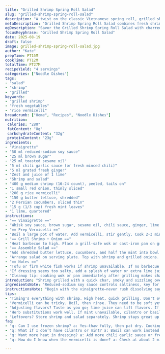 ```yaml
---
title: "Grilled Shrimp Spring Roll Salad"
slug: "grilled-shrimp-spring-roll-salad"
description: "A twist on the classic Vietnamese spring roll, grilled shrimp tossed with crisp vegetables, vermicelli, and a bold sesame-soy dressing. Balanced with fresh mint and subtle heat from chili paste. No dairy, nuts, or eggs. Quick vermicelli soak, shrimp charred in a hot wok gives smoky aroma. Textures pop from crunchy cucumbers and soft noodles. Lime wedges for an acidic punch. Efficient, simple, with easy swaps and timing tips."
metaDescription: "Grilled Shrimp Spring Roll Salad combines fresh shrimp, crisp veggies, and a tangy sesame soy dressing for a vibrant twist on Vietnamese flavors."
ogDescription: "Savor the Grilled Shrimp Spring Roll Salad with charred shrimp, crunchy veggies, and zesty lime. A vibrant, healthy dish perfect for any meal."
focusKeyphrase: "Grilled Shrimp Spring Roll Salad"
date: 2025-08-19
draft: false
image: grilled-shrimp-spring-roll-salad.jpg
author: "Kate"
prepTime: PT15M
cookTime: PT12M
totalTime: PT27M
recipeYield: "4 servings"
categories: ["Noodle Dishes"]
tags:
- "salad"
- "shrimp"
- "grilled"
keywords:
- "grilled shrimp"
- "fresh vegetables"
- "rice vermicelli"
breadcrumb: ["Home", "Recipes", "Noodle Dishes"]
nutrition: 
 calories: "280"
 fatContent: "8g"
 carbohydrateContent: "32g"
 proteinContent: "23g"
ingredients:
- "Vinaigrette"
- "50 ml reduced-sodium soy sauce"
- "25 ml brown sugar"
- "25 ml toasted sesame oil"
- "5 ml chili garlic sauce (or fresh minced chili)"
- "5 ml grated fresh ginger"
- "Zest and juice of 1 lime"
- "Shrimp and salad"
- "400 g medium shrimp (16-24 count), peeled, tails on"
- "1 small red onion, thinly sliced"
- "200 g rice vermicelli"
- "150 g butter lettuce, shredded"
- "2 Persian cucumbers, sliced thin"
- "15 g (1/3 cup) fresh mint leaves"
- "1 lime, quartered"
instructions:
- "== Vinaigrette =="
- "Whisk soy sauce, brown sugar, sesame oil, chili sauce, ginger, lime zest, and juice in a large bowl. Sugar should dissolve fully. Set aside."
- "== Prep Vermicelli =="
- "Boil a large pot of water. Add vermicelli, stir gently. Cook 2-3 minutes until soft but still slightly chewy. Drain. Rinse under cold water to stop cooking; drain well. Toss immediately in half the vinaigrette to prevent sticking."
- "== Grill Shrimp + Onion =="
- "Heat barbecue to high. Place a grill-safe wok or cast-iron pan on grill. When smoky hot, toss shrimp and onion with 3 tbsp vinaigrette, coat well but not swimming. Spread in single layer. Grill, stirring occasionally, about 4-6 minutes until shrimp turn opaque, pink with grill marks. Onions soften and char. Shrimp should spring back when pressed, not feel rubbery. Remove promptly to avoid overcooking."
- "== Assemble Salad =="
- "Add shredded butter lettuce, cucumbers, and half the mint into bowl with vermicelli; toss gently with remaining vinaigrette. Taste and adjust acidity or heat; lime juice or chili if needed."
- "Arrange salad on serving plate. Top with shrimp and grilled onions. Scatter remaining mint leaves on top. Serve with lime wedges for squeezing."
- "== Notes =="
- "Tofu or firm white fish works if shrimp unavailable. If no barbecue, use high heat skillet or broiler; adjust time, watch closely. Vermicelli varies—don’t overcook; they should have bite, not mush."
- "If dressing seems too salty, add a splash of water or extra lime juice. Mint leaves can be swapped with cilantro, basil for different fragrance. Sesame oil is key; toasted variety adds nuttiness; don’t skip."
- "Cleanup tip: soaking wok or pan immediately after grilling makes char easier to remove."
introduction: "Shrimp grilled with a quick char, smoky and sizzling over intense heat. The vermicelli ready in minutes, tender yet firm, slippery on the tongue. Crunch of cucumber, sharp burst from red onion, cool freshness from mint. The sauce? Balanced acid and umami clash, sweetness cuts through, heat lingers lightly. This isn’t complicated—it's about timing, texture, and sharp attention. Grill the shrimp right; don’t crowd the pan or they steam and get rubbery. Vermicelli—don’t eyeball them soggy. Rinse them immediately after boiling. Toss in dressing warm but not hot, so noodles don’t turn mush. The salad? Serve it just after tossing so mint keeps its shine and fragrance, lime wedges make the difference. Twists on the classics keep meals interesting."
ingredientsNote: "Reduced-sodium soy sauce controls saltiness, key for balance here; substitute with tamari for gluten-intolerant. Brown sugar replaced 30% here with honey or maple syrup for deeper flavor but adjust carefully as these are sweeter. Toasted sesame oil packs depth, regular sesame oil lacks the toasty note needed. Sambal oelek swapped with chili garlic sauce in a smaller quantity; fresh minced chili is an alternative but mind the heat. Shrimp reduced to 400 g, adjusting ratio with noodles for better mouthfeel; smaller shrimp work well but cook faster—watch carefully. Butter lettuce replaced iceberg for softer leaf structure, more tender contrast with the crunch of cucumber. Persian cucumbers instead of Lebanese cucumbers because of availability and thinner skin. Mint increased slightly for a fresher burst. Lime zest in dressing critical for complexity, don’t skip. Onion sliced thin to avoid overwhelming texture and flavor."
instructionsNote: "Begin with the vinaigrette—never rush dissolving sugar in cold liquids. Resting it melds flavors. Vermicelli timing is crucial; overcook and it turns sticky, tough to fix. Rinse immediately—helps cool and stop cooking. Grilling shrimp is a sensory game—look for firm flesh that bounces back, color change from translucent grey to solid pinkish-white. Onions char nicely, adding bite and aroma, don’t let them blacken completely. Toss shrimp and onion with part of the vinaigrette before grilling so they caramelize but avoid drowning them; the sugars are enough to char nicely without burning. Assembly fast—lettuce can wilt if doused too early with dressing. Final garnish with mint last-minute to keep bright green color and fragrance. Lime wedges served, encourage guests to squeeze freshly; acids brighten and lift heavy textures. Swap components for allergies: nuts omitted, coconut aminos instead of soy for soy allergy but expect taste shift. Emphasize temperature control—grill should be hot but not smoky enough to burn. Tools: wok on grill for even heat, or cast iron pan."
tips:
- "Timing's everything with shrimp. High heat, quick grilling. Don't overcook—watch for opaque color and bounce back when pressed. Keep it hot but not burning. Onions char nicely, add bite but avoid blackening."
- "Vermicelli can be tricky. Boil, then rinse. They need to be soft yet firm. Stop cooking immediately with cold water. Toss warm with half the vinaigrette to prevent sticking."
- "Adjusting flavors? Taste as you go; lime juice can lift flavors. If dressing salty, splash of water or more lime juice. Don't drown the ingredients in vinaigrette too early; keep lettuce crisp."
- "Herb substitutions work well. If mint unavailable, cilantro or basil can switch easily for different aroma. Texture's key here; you want crunch from cucumbers not mush from over-wilted lettuce."
- "Leftovers? Store shrimp and salad separately. Shrimp stays great up to two days in the fridge. Salad could get soggy—keep dressing on the side until ready. Reheat shrimp nicely, not too long."
faq:
- "q: Can I use frozen shrimp? a: Yes—thaw fully, then pat dry. Cooking time may vary; always check color and texture. Don't cook from frozen, leads to rubbery texture."
- "q: What if I don’t have cilantro or mint? a: Basil can work instead. Different fragrance, fresh yet distinctive. Adjust quantities as needed to maintain freshness."
- "q: Want more heat in dressing? a: Add more chili garlic sauce or fresh minced chili. Spice it up carefully. Too much can overpower balance; be cautious."
- "q: How do I know when the vermicelli is done? a: Check at about 2 minutes, should feel soft yet firm. Rinse right away to stop cooking process, avoid mushy texture."

---
```

